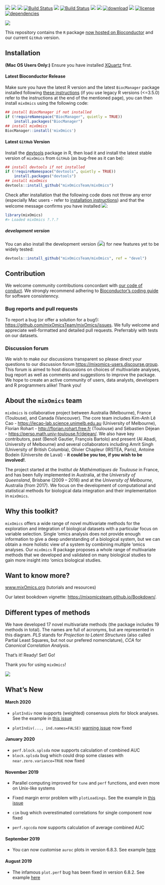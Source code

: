 
[![](https://travis-ci.org/mixOmicsTeam/mixOmics.svg?branch=master)](https://travis-ci.org/mixOmicsTeam/mixOmics)
[![](https://img.shields.io/badge/bioc%20release-6.10.9-green.svg)](https://www.bioconductor.org/packages/mixOmics)
[![](https://img.shields.io/badge/latest%20stable-6.11.11-blue.svg)](https://github.com/mixOmicsTeam/mixOmics#latest-github-version)
[![Build
Status](https://travis-ci.org/mixOmicsTeam/mixOmics.svg?branch=master)](https://travis-ci.org/mixOmicsTeam/mixOmics)
[![](https://img.shields.io/badge/latest%20devel-6.11.15-orange.svg)](https://github.com/mixOmicsTeam/mixOmics#development-version)
[![Build
Status](https://travis-ci.org/mixOmicsTeam/mixOmics.svg?branch=devel)](https://travis-ci.org/mixOmicsTeam/mixOmics)
[![](https://codecov.io/gh/mixOmicsTeam/mixOmics/branch/master/graph/badge.svg)](https://codecov.io/gh/mixOmicsTeam/mixOmics)
[![](https://img.shields.io/badge/download-1747/month-green.svg)](https://bioconductor.org/packages/stats/bioc/mixOmics)
[![download](http://www.bioconductor.org/shields/downloads/release/mixOmics.svg)](https://bioconductor.org/packages/stats/bioc/mixOmics)
[![](https://img.shields.io/github/last-commit/mixOmicsTeam/mixOmics.svg)](https://github.com/mixOmicsTeam/mixOmics/commits/master)
[![license](https://img.shields.io/badge/license-GPL%20\(%3E=%202\)-lightgrey.svg)](https://choosealicense.com/)
[![dependencies](http://bioconductor.org/shields/dependencies/release/mixOmics.svg)](http://bioconductor.org/packages/release/bioc/html/mixOmics.html#since)

![](http://mixomics.org/wp-content/uploads/2019/07/MixOmics-Logo-1.png)

This repository contains the `R` package [now hosted on
Bioconductor](http://bioconductor.org/packages/release/bioc/html/mixOmics.html)
and our current `GitHub` version.

## Installation

**(Mac OS Users Only:)** Ensure you have installed
[XQuartz](https://www.xquartz.org/) first.

#### Latest Bioconductor Release

Make sure you have the latest R version and the latest `BiocManager`
package installed following [these
instructions](https://www.bioconductor.org/install/) (if you use legacy
R versions (\<=3.5.0) refer to the instructions at the end of the
mentioned page), you can then install `mixOmics` using the following
code:

``` r
## install BiocManager if not installed
if (!requireNamespace("BiocManager", quietly = TRUE))
    install.packages("BiocManager")
## install mixOmics
BiocManager::install('mixOmics')
```

#### Latest `GitHub` Version

Install the [devtools](https://github.com/r-lib/devtools) package in R,
then load it and install the latest stable version of `mixOmics` from
`GitHub` (as bug-free as it can be):

``` r
## install devtools if not installed
if (!requireNamespace("devtools", quietly = TRUE))
    install.packages("devtools")
## install mixOmics
devtools::install_github("mixOmicsTeam/mixOmics")
```

Check after installation that the following code does not throw any
error (especially Mac users - refer to [installation
instructions](#installation)) and that the welcome message confirms you
have installed
[![](https://img.shields.io/badge/latest%20stable-6.11.11-blue.svg)](https://github.com/mixOmicsTeam/mixOmics#latest-github-version):

``` r
library(mixOmics) 
#> Loaded mixOmics ?.?.?
```

##### development version

You can also install the development version
([![](https://img.shields.io/badge/latest%20devel-6.11.15-orange.svg)](https://github.com/mixOmicsTeam/mixOmics#development-version))
for new features yet to be widely tested:

``` r
devtools::install_github("mixOmicsTeam/mixOmics", ref = "devel")
```

## Contribution

We welcome community contributions concordant with [our code of
conduct](https://github.com/mixOmicsTeam/mixOmics/blob/master/CODE_OF_CONDUCT.md).
We strongly recommend adhering to [Bioconductor’s coding
guide](https://bioconductor.org/developers/how-to/coding-style/) for
software consistenncy.

### Bug reports and pull requests

To report a bug (or offer a solution for a bug\!):
<https://github.com/mixOmicsTeam/mixOmics/issues>. We fully welcome and
appreciate well-formatted and detailed pull requests. Preferrably with
tests on our datasets.

### Discussion forum

We wish to make our discussions transparent so please direct your
questions to our discussion forum
<https://mixomics-users.discourse.group>. This forum is aimed to host
discussions on choices of multivariate analyses, bug report as well as
comments and suggestions to improve the package. We hope to create an
active community of users, data analysts, developers and R programmers
alike\! Thank you\!

## About the `mixOmics` team

`mixOmics` is collaborative project between Australia (Melbourne),
France (Toulouse), and Canada (Vancouver). The core team includes
Kim-Anh Lê Cao - <https://lecao-lab.science.unimelb.edu.au> (University
of Melbourne), Florian Rohart - <http://florian.rohart.free.fr>
(Toulouse) and Sébastien Déjean -
<https://perso.math.univ-toulouse.fr/dejean/>. We also have key
contributors, past (Benoît Gautier, François Bartolo) and present (Al
Abadi, University of Melbourne) and several collaborators including
Amrit Singh (University of British Columbia), Olivier Chapleur (IRSTEA,
Paris), Antoine Bodein (Universite de Laval) - **it could be you too, if
you wish to be involved\!**.

The project started at the *Institut de Mathématiques de Toulouse* in
France, and has been fully implemented in Australia, at the *University
of Queensland*, Brisbane (2009 – 2016) and at the *University of
Melbourne*, Australia (from 2017). We focus on the development of
computational and statistical methods for biological data integration
and their implementation in `mixOmics`.

## Why this toolkit?

`mixOmics` offers a wide range of novel multivariate methods for the
exploration and integration of biological datasets with a particular
focus on variable selection. Single ‘omics analysis does not provide
enough information to give a deep understanding of a biological system,
but we can obtain a more holistic view of a system by combining multiple
‘omics analyses. Our `mixOmics` R package proposes a whole range of
multivariate methods that we developed and validated on many biological
studies to gain more insight into ‘omics biological studies.

## Want to know more?

www.mixOmics.org (tutorials and resources)

Our latest bookdown vignette:
<https://mixomicsteam.github.io/Bookdown/>.

## Different types of methods

We have developed 17 novel multivariate methods (the package includes 19
methods in total). The names are full of acronyms, but are represented
in this diagram. *PLS* stands for *Projection to Latent Structures*
(also called Partial Least Squares, but not our prefered nomenclature),
*CCA* for *Canonical Correlation Analysis*.

That’s it\! Ready\! Set\! Go\!

Thank you for using `mixOmics`\!

![](http://mixomics.org/wp-content/uploads/2012/04/framework-mixOmics-June2016.jpg)

## What’s New

#### March 2020

  - `plotIndiv` now supports (weighted) consensus plots for block
    analyses. See the example in [this
    issue](https://github.com/mixOmicsTeam/mixOmics/issues/57)

  - `plotIndiv(..., ind.names=FALSE)` [warning
    issue](https://github.com/mixOmicsTeam/mixOmics/issues/59) now fixed

#### January 2020

  - `perf.block.splsda` now supports calculation of combined AUC
  - `block.splsda` bug which could drop some classes with
    `near.zero.variance=TRUE` now fixed

#### November 2019

  - Parallel computing improved for `tune` and `perf` functions, and
    even more on Unix-like systems

  - Fixed margin error problem with `plotLoadings`. See the example in
    [this issue](https://github.com/mixOmicsTeam/mixOmics/issues/45)

  - `cim` bug which overestimated correlations for single component now
    fixed

  - `perf.sgccda` now supports calculation of average combined AUC

#### September 2019

  - You can now customise `auroc` plots in version 6.8.3. See example
    [here](https://github.com/mixOmicsTeam/mixOmics/issues/35)

#### August 2019

  - The infamous `plot.perf` bug has been fixed in version 6.8.2. See
    example [here](https://github.com/mixOmicsTeam/mixOmics/issues/27)
